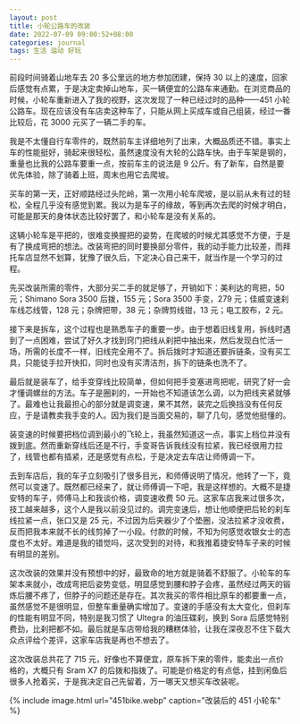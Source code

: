 ```yaml
---
layout: post
title: 小轮公路车的改装
date: 2022-07-09 09:00:52+08:00
categories: journal
tags: 生活 运动 好玩
---
```


前段时间骑着山地车去 20 多公里远的地方参加团建，保持 30 以上的速度，回家后感觉有点累，于是决定卖掉山地车，买一辆便宜的公路车来通勤。在浏览商品的时候，小轮车重新进入了我的视野，这次发现了一种已经过时的品种——451 小轮公路车。现在应该没有车店卖这种车了，只能从网上买成车或自己组装，经过一番比较后，花 3000 元买了一辆二手的车。

我是不太懂自行车零件的，既然前车主详细地列了出来，大概品质还不错。事实上车的性能挺好，骑起来很轻松，虽然速度没有大轮的公路车快。由于车架是钢的，重量也比我的公路车要重一点，按前车主的说法是 9 公斤。有了新车，自然是要优先体验，除了骑着上班，周末也用它去爬坡。

买车的第一天，正好顺路经过头陀岭，第一次用小轮车爬坡，是以前从未有过的轻松，全程几乎没有感觉到累。我以为是车子的缘故，等到再次去爬的时候才明白，可能是那天的身体状态比较好罢了，和小轮车是没有关系的。

这辆小轮车是平把的，很难变换握把的姿势，在爬坡的时候尤其感觉不方便，于是有了换成弯把的想法。改装弯把的同时要换部分零件，我的动手能力比较差，而拜托车店显然不划算，犹豫了很久后，下定决心自己来干，就当作是一个学习的过程。

先买改装所需的零件，大部分买二手的就足够了，开销如下：美利达的弯把，50 元；Shimano Sora 3500 后拨，155 元；Sora 3500 手变，279 元；佳威变速刹车线芯线管，128 元；杂牌把带，38 元；杂牌剪线钳，13 元；电工胶布，2 元。

接下来是拆车，这个过程也是熟悉车子的重要一步。由于想着旧线复用，拆线时遇到了一点困难，尝试了好久才找到窍门把线从刹把中抽出来，然后发现白忙活一场，所需的长度不一样，旧线完全用不了。拆后拨时才知道还要拆链条，没有买工具，只能徒手拉开快扣，同时也没有买清洁剂，拆下的链条也洗不了。

最后就是装车了，给手变穿线比较简单，但如何把手变塞进弯把呢，研究了好一会才懂调螺丝的方法。车子是圈刹的，一开始也不知道该怎么调，以为把线夹紧就够了。最难也让我最担心的部分就是调变速，果不其然，装完之后换挡没有任何反应，于是请教卖我手变的人。因为我们是当面交易的，聊了几句，感觉他挺懂的。

装变速的时候要把档位调到最小的飞轮上，我虽然知道这一点，事实上档位并没有拨到底。然而重新穿线后还是不行，手变哥告诉我线没有拉紧，我已经很用力拉了，线管也都有插紧，还是感觉有点松，于是决定去车店让师傅调一下。

去到车店后，我的车子立刻吸引了很多目光，和师傅说明了情况，他转了一下，竟然可以变速了。既然都已经来了，就让师傅调一下吧，我是这样想的。大概不是捷安特的车子，师傅马上和我谈价格，调变速收费 50 元。这家车店我来过很多次，技工越来越多，这个人是我以前没见过的。调完变速后，想让他顺便把后轮的刹车线拉紧一点，张口又是 25 元，不过因为后夹器少了个垫圈，没法拉紧才没收费，反而把我本来就不长的线剪掉了一小段。付款的时候，不知为何感觉收银女士的态度也不太好。难道是我的错觉吗，这次受到的对待，和我推着捷安特车子来的时候有明显的差别。

这次改装的效果并没有预想中的好，最致命的地方就是骑着不舒服了。小轮车的车架本来就小，改成弯把后姿势变低，明显感觉到腰和脖子会疼，虽然经过两天的锻炼后腰不疼了，但脖子的问题还是存在。其次我买的零件相比原车的都要重一点，虽然感觉不是很明显，但整车重量确实增加了。变速的手感没有太大变化，但刹车的性能有明显不同，特别是我习惯了 Ultegra 的油压碟刹，换到 Sora 后感觉特别费劲，比刹把都不如。最后就是车店带给我的糟糕体验，让我在深夜忍不住下载大众点评给个差评，这家车店我是再也不想去了。

这次改装总共花了 715 元，好像也不算便宜，原车拆下来的零件，能卖出一点价格的，大概只有 Sram X7 的后拨和指拨了。可能是价格定的有点低，挂到闲鱼后很多人抢着买，于是我决定自己先留着，万一哪天又想买车改装呢。

{% include image.html url="451bike.webp" caption="改装后的 451 小轮车" %}
